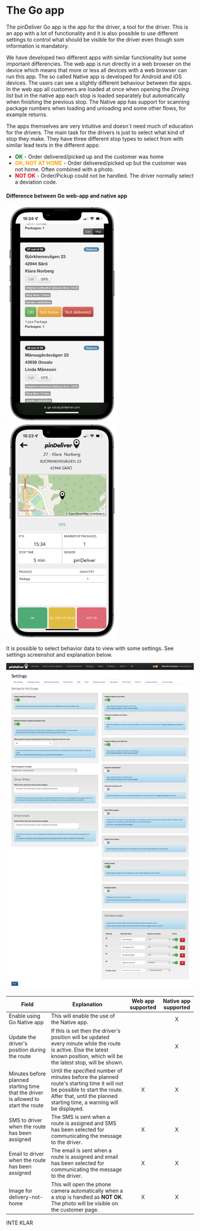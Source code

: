 # The Go app

The pinDeliver Go app is the app for the driver, a tool for the driver. This is an app with a lot of functionality and it is also possible to use different settings to control what should be visible for the driver even though som information is mandatory.

We have developed two different apps with similar functionality but some important differencies. The web app is run directly in a web browser on the device which means that more or less all devices with a web browser can run this app. The so called Native app is developed for Android and iOS devices. The users can see a slightly different behaviour between the apps. In the web app all customers are loaded at once when opening the *Driving list* but in the native app each stop is loaded separately but automatically when finishing the previous stop. The Native app has support for scanning package numbers when loading and unloading and some other flows, for example returns.

The apps themselves are very intuitive and doesn´t need much of education for the drivers. The main task for the drivers is just to select what kind of stop they make. They have three different stop types to select from with similar lead texts in the different apps:

* <span style="color:green">**OK**</span> - Order delivered/picked up and the customer was home
* <span style="color:orange">**OK, NOT AT HOME**</span> - Order delivered/picked up but the customer was not home. Often combined with a photo.
* <span style="color:red">**NOT OK**</span> - Order/Pickup could not be handled. The driver normally select a deviation code.

#### Difference between Go web-app and native app
<p float="center">
  <img src="/images/pindeliver_go_webapp.png" width="300" />
  <img src="/images/pindeliver_go_native.png" width="300" />
</p>

It is possible to select behavior data to view with some settings. See settings screenshot and explanation below.

![Go](/images/settings_the_go_app.png)

|Field|Explanation|Web app supported|Native app supported|
|-----|----------|:---:|:---:|
|Enable using Go Native app|This will enable the use of the Native app.||X|
|Update the driver's position during the route|If this is set then the driver's position will be updated every minute while the route is active. Else the latest known position, which will be the latest stop, will be shown.||X|
|Minutes before planned starting time that the driver is allowed to start the route|Until the specified number of minutes before the planned route's starting time it will not be possible to start the route. After that, until the planned starting time, a warning will be displayed.|X|X|
|SMS to driver when the route has been assigned|The SMS is sent when a route is assigned and SMS has been selected for communicating the message to the driver.|X|X|
|Email to driver when the route has been assigned|The email is sent when a route is assigned and email has been selected for communicating the message to the driver.|X|X|
|Image for delivery-not-home|This will open the phone camera automatically when a a stop is handled as **NOT OK**. The photo will be visible on the customer page.|X|X|


INTE KLAR
